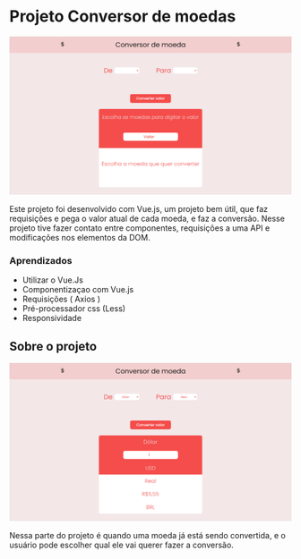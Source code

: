 # Projeto Conversor de moedas

![Projeto final](https://github.com/CarlosBaiao/currency-converter/blob/master/src/assets/images/projetofinal.png?raw=true)


Este projeto foi desenvolvido com Vue.js, um projeto bem útil, que faz requisições e pega o valor atual de cada moeda, e faz a conversão.
Nesse projeto tive fazer contato entre componentes, requisições a uma API e modificações nos elementos da DOM.

### Aprendizados 
- Utilizar o Vue.Js
- Componentizaçao com Vue.js
- Requisições ( Axios )
- Pré-processador css (Less)
- Responsividade 


## Sobre o projeto


![Moeda sendo convertida](https://github.com/CarlosBaiao/currency-converter/blob/master/src/assets/images/projetofuncionando.png?raw=true)

Nessa parte do projeto é quando uma moeda já está sendo convertida, e o usuário pode escolher qual ele vai querer fazer a conversão.
